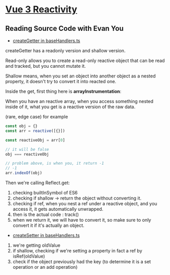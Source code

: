 # [Vue 3 Reactivity](https://www.vuemastery.com/courses/vue-3-reactivity/vue3-reactivity/)

## Reading Source Code with Evan You

- [createGetter in baseHandlers.ts](https://github.com/vuejs/vue-next/blob/master/packages/reactivity/src/baseHandlers.ts#L37)

createGetter has a readonly version and shallow version.

Read-only allows you to create a read-only reactive object that can be read and tracked, but you cannot mutate it.

Shallow means, when you set an object into another object as a nested property, it doesn't try to convert it into reacted one.

Inside the get, first thing here is __arrayInstrumentation__:

When you have an reactive array, when you access something nested inside of it, what you get is a reactive version of the raw data.

(rare, edge case)
for example

```javaScript
const obj = {}
const arr = reactive([{}])

const reactiveObj = arr[0]

// it will be false
obj === reactiveObj

// problem above, is when you, it return -1
// -1
arr.indexOf(obj)
```

Then we're calling Reflect.get:

1. checking builtInSymbol of ES6
2. checking if shallow -> return the object without converting it.
3. checking if ref, when you nest a ref under a reactive object, and you access it, it gets automatically unwrapped.
4. then is the actual code : track()
5. when we return it, we will have to convert it, so make sure to only convert it if it's actually an object.

- [createSetter in baseHandlers.ts](https://github.com/vuejs/vue-next/blob/master/packages/reactivity/src/baseHandlers.ts#L71)

1. we're getting oldValue
2. if shallow, checking if we're setting a property in fact a ref by isRef(oldValue)
3. check if the object previously had the key (to determine it is a set operation or an add operation)
